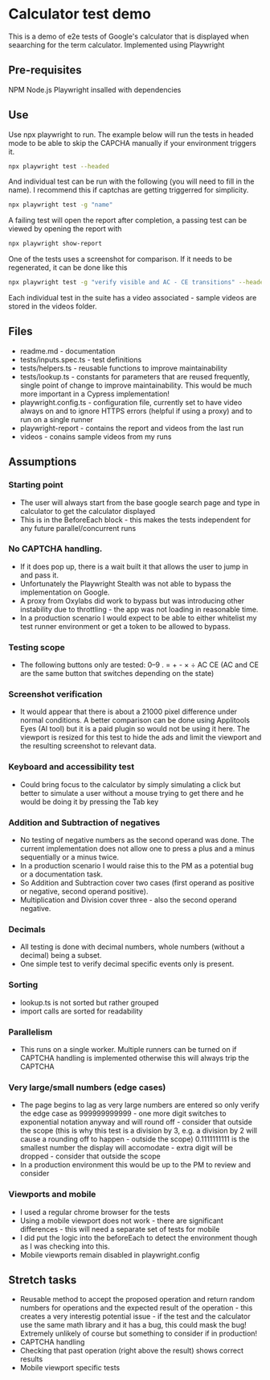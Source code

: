 # Calculator test demo

This is a demo of e2e tests of Google's calculator that is displayed when seaarching for the term calculator. Implemented using Playwright

## Pre-requisites

NPM
Node.js
Playwright insalled with dependencies

## Use

Use npx playwright to run. The example below will run the tests in headed mode to be able to skip the CAPCHA manually if your environment triggers it.

```bash
npx playwright test --headed
```

And individual test can be run with the following (you will need to fill in the name). I recommend this if captchas are getting triggerred for simplicity.

```bash
npx playwright test -g "name"
```

A failing test will open the report after completion, a passing test can be viewed by opening the report with

```bash
npx playwright show-report
```

One of the tests uses a screenshot for comparison. If it needs to be regenerated, it can be done like this

```bash
npx playwright test -g "verify visible and AC - CE transitions" --headed --update-snapshots
```

Each individual test in the suite has a video associated - sample videos are stored in the videos folder.

## Files

- readme.md - documentation
- tests/inputs.spec.ts - test definitions
- tests/helpers.ts - reusable functions to improve maintainability
- tests/lookup.ts - constants for parameters that are reused frequently, single point of change to improve maintainability. This would be much more important in a Cypress implementation!
- playwright.config.ts - configuration file, currently set to have video always on and to ignore HTTPS errors (helpful if using a proxy) and to run on a single runner
- playwright-report - contains the report and videos from the last run
- videos - conains sample videos from my runs

## Assumptions

### Starting point
- The user will always start from the base google search page and type in calculator to get the calculator displayed
- This is in the BeforeEach block - this makes the tests independent for any future parallel/concurrent runs

### No CAPTCHA handling.
- If it does pop up, there is a wait built it that allows the user to jump in and pass it.
- Unfortunately the Playwright Stealth was not able to bypass the implementation on Google.
- A proxy from Oxylabs did work to bypass but was introducing other instability due to throttling - the app was not loading in reasonable time.
- In a production scenario I would expect to be able to either whitelist my test runner environment or get a token to be allowed to bypass.

### Testing scope
- The following buttons only are tested: 0–9 . = + - × ÷ AC CE (AC and CE are the same button that switches depending on the state)

### Screenshot verification
- It would appear that there is about a 21000 pixel difference under normal conditions. A better comparison can be done using Applitools Eyes (AI tool) but it is a paid plugin so would not be using it here. The viewport is resized for this test to hide the ads and limit the viewport and the resulting screenshot to relevant data.

### Keyboard and accessibility test
- Could bring focus to the calculator by simply simulating a click but better to simulate a user without a mouse trying to get there and he would be doing it by pressing the Tab key

### Addition and Subtraction of negatives
- No testing of negative numbers as the second operand was done. The current implementation does not allow one to press a plus and a minus sequentially or a minus twice.
- In a production scenario I would raise this to the PM as a potential bug or a documentation task.
- So Addition and Subtraction cover two cases (first operand as positive or negative, second operand positive).
- Multiplication and Division cover three - also the second operand negative.

### Decimals
- All testing is done with decimal numbers, whole numbers (without a decimal) being a subset.
- One simple test to verify decimal specific events only is present.

### Sorting
- lookup.ts is not sorted but rather grouped
- import calls are sorted for readability

### Parallelism
- This runs on a single worker. Multiple runners can be turned on if CAPTCHA handling is implemented otherwise this will always trip the CAPTCHA

### Very large/small numbers (edge cases)
- The page begins to lag as very large numbers are entered so only verify the edge case as 999999999999 - one more digit switches to exponential notation anyway and will round off - consider that outside the scope (this is why this test is a division by 3, e.g. a division by 2 will cause a rounding off to happen - outside the scope)
0.1111111111 is the smallest number the display will accomodate - extra digit will be dropped - consider that outside the scope
- In a production environment this would be up to the PM to review and consider

### Viewports and mobile
- I used a regular chrome browser for the tests
- Using a mobile viewport does not work - there are significant differences - this will need a separate set of tests for mobile
- I did put the logic into the beforeEach to detect the environment though as I was checking into this.
- Mobile viewports remain disabled in playwright.config

## Stretch tasks
- Reusable method to accept the proposed operation and return random numbers for operations and the expected result of the operation - this creates a very interestig potential issue - if the test and the calculator use the same math library and it has a bug, this could mask the bug! Extremely unlikely of course but something to consider if in production!
- CAPTCHA handling
- Checking that past operation (right above the result) shows correct results
- Mobile viewport specific tests 